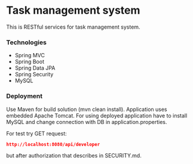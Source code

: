 # Task management system
This is RESTful services for task management system.
### Technologies 
* Spring MVC 
* Spring Boot
* Spring Data JPA
* Spring Security
* MySQL

### Deployment 
Use Maven for build solution (mvn clean install). Application uses embedded Apache Tomcat. For using deployed application have to install MySQL and change connection with DB in application.properties.
 
For test try GET request:
```json
http://localhost:8080/api/developer
```
but after authorization that describes in SECURITY.md.
